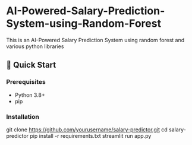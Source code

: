 # AI-Powered-Salary-Prediction-System-using-Random-Forest
This is an AI-Powered Salary Prediction System using random forest and various python libraries
## 🚀 Quick Start

### Prerequisites
- Python 3.8+
- pip

### Installation
git clone https://github.com/yourusername/salary-predictor.git
cd salary-predictor
pip install -r requirements.txt
streamlit run app.py


